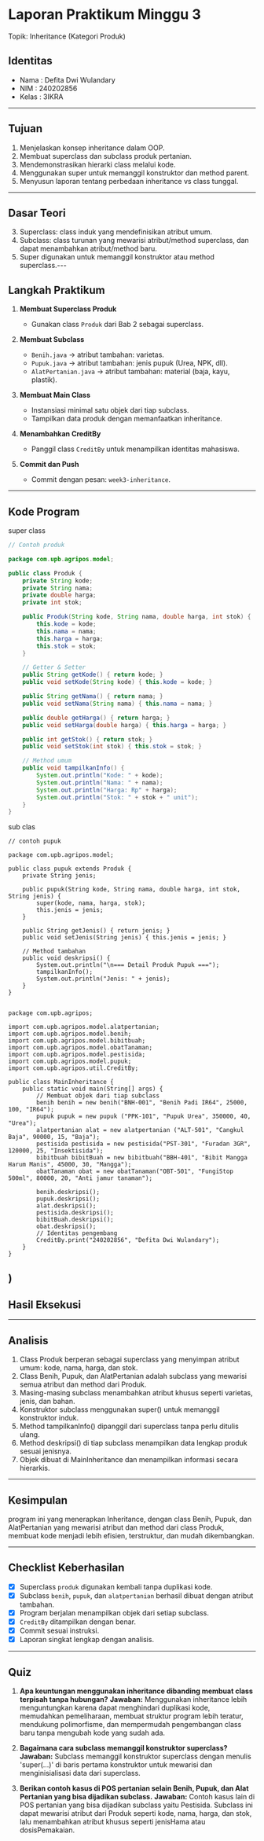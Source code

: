 # Laporan Praktikum Minggu 3
Topik: Inheritance (Kategori Produk)
## Identitas
- Nama  : Defita Dwi Wulandary
- NIM   : 240202856
- Kelas : 3IKRA

---

## Tujuan
1. Menjelaskan konsep inheritance dalam OOP.
2. Membuat superclass dan subclass produk pertanian.
3. Mendemonstrasikan hierarki class melalui kode.
4. Menggunakan super untuk memanggil konstruktor dan method parent.
5. Menyusun laporan tentang perbedaan inheritance vs class tunggal.
---

## Dasar Teori
3. Superclass: class induk yang mendefinisikan atribut umum.
2. Subclass: class turunan yang mewarisi atribut/method superclass, dan dapat menambahkan atribut/method baru.
3. Super digunakan untuk memanggil konstruktor atau method superclass.---

## Langkah Praktikum
1. **Membuat Superclass Produk**  
   - Gunakan class `Produk` dari Bab 2 sebagai superclass.  

2. **Membuat Subclass**  
   - `Benih.java` → atribut tambahan: varietas.  
   - `Pupuk.java` → atribut tambahan: jenis pupuk (Urea, NPK, dll).  
   - `AlatPertanian.java` → atribut tambahan: material (baja, kayu, plastik).  

3. **Membuat Main Class**  
   - Instansiasi minimal satu objek dari tiap subclass.  
   - Tampilkan data produk dengan memanfaatkan inheritance.  

4. **Menambahkan CreditBy**  
   - Panggil class `CreditBy` untuk menampilkan identitas mahasiswa.  

5. **Commit dan Push**  
   - Commit dengan pesan: `week3-inheritance`.  
---

## Kode Program
super class
```java
// Contoh produk

package com.upb.agripos.model;

public class Produk {
    private String kode;
    private String nama;
    private double harga;
    private int stok;

    public Produk(String kode, String nama, double harga, int stok) {
        this.kode = kode;
        this.nama = nama;
        this.harga = harga;
        this.stok = stok;
    }

    // Getter & Setter
    public String getKode() { return kode; }
    public void setKode(String kode) { this.kode = kode; }

    public String getNama() { return nama; }
    public void setNama(String nama) { this.nama = nama; }

    public double getHarga() { return harga; }
    public void setHarga(double harga) { this.harga = harga; }

    public int getStok() { return stok; }
    public void setStok(int stok) { this.stok = stok; }

    // Method umum
    public void tampilkanInfo() {
        System.out.println("Kode: " + kode);
        System.out.println("Nama: " + nama);
        System.out.println("Harga: Rp" + harga);
        System.out.println("Stok: " + stok + " unit");
    }
}

```
sub clas
```
// contoh pupuk

package com.upb.agripos.model;

public class pupuk extends Produk {
    private String jenis;

    public pupuk(String kode, String nama, double harga, int stok, String jenis) {
        super(kode, nama, harga, stok);
        this.jenis = jenis;
    }

    public String getJenis() { return jenis; }
    public void setJenis(String jenis) { this.jenis = jenis; }

    // Method tambahan
    public void deskripsi() {
        System.out.println("\n=== Detail Produk Pupuk ===");
        tampilkanInfo();
        System.out.println("Jenis: " + jenis);
    }
}

```
```// contoh main

package com.upb.agripos;

import com.upb.agripos.model.alatpertanian;
import com.upb.agripos.model.benih;
import com.upb.agripos.model.bibitbuah;
import com.upb.agripos.model.obatTanaman;
import com.upb.agripos.model.pestisida;
import com.upb.agripos.model.pupuk;
import com.upb.agripos.util.CreditBy;

public class MainInheritance {
    public static void main(String[] args) {
        // Membuat objek dari tiap subclass
        benih benih = new benih("BNH-001", "Benih Padi IR64", 25000, 100, "IR64");
        pupuk pupuk = new pupuk ("PPK-101", "Pupuk Urea", 350000, 40, "Urea");
        alatpertanian alat = new alatpertanian ("ALT-501", "Cangkul Baja", 90000, 15, "Baja");
        pestisida pestisida = new pestisida("PST-301", "Furadan 3GR", 120000, 25, "Insektisida");
        bibitbuah bibitBuah = new bibitbuah("BBH-401", "Bibit Mangga Harum Manis", 45000, 30, "Mangga");
        obatTanaman obat = new obatTanaman("OBT-501", "FungiStop 500ml", 80000, 20, "Anti jamur tanaman");

        benih.deskripsi();
        pupuk.deskripsi();
        alat.deskripsi();
        pestisida.deskripsi();
        bibitBuah.deskripsi();
        obat.deskripsi();   
        // Identitas pengembang
        CreditBy.print("240202856", "Defita Dwi Wulandary");
    }
}

```
)
---

## Hasil Eksekusi



---

## Analisis
1. Class Produk berperan sebagai superclass yang menyimpan atribut umum: kode, nama, harga, dan stok.
2. Class Benih, Pupuk, dan AlatPertanian adalah subclass yang mewarisi semua atribut dan method dari Produk.
3. Masing-masing subclass menambahkan atribut khusus seperti varietas, jenis, dan bahan.
4. Konstruktor subclass menggunakan super() untuk memanggil konstruktor induk.
5. Method tampilkanInfo() dipanggil dari superclass tanpa perlu ditulis ulang.
6. Method deskripsi() di tiap subclass menampilkan data lengkap produk sesuai jenisnya.
7. Objek dibuat di MainInheritance dan menampilkan informasi secara hierarkis.
---

## Kesimpulan
program ini yang menerapkan Inheritance, dengan class Benih, Pupuk, dan AlatPertanian yang mewarisi atribut dan method dari class Produk, membuat kode menjadi lebih efisien, terstruktur, dan mudah dikembangkan.

---

## Checklist Keberhasilan

* [x] Superclass `produk` digunakan kembali tanpa duplikasi kode.
* [x] Subclass `benih`, `pupuk`, dan `alatpertanian` berhasil dibuat dengan atribut tambahan.
* [x] Program berjalan menampilkan objek dari setiap subclass.
* [x] `CreditBy` ditampilkan dengan benar.
* [x] Commit sesuai instruksi.
* [x] Laporan singkat lengkap dengan analisis.

---

## Quiz

1. **Apa keuntungan menggunakan inheritance dibanding membuat class terpisah tanpa hubungan?**
   **Jawaban:** Menggunakan inheritance lebih menguntungkan karena dapat menghindari duplikasi kode, memudahkan pemeliharaan, membuat struktur program lebih teratur, mendukung polimorfisme, dan mempermudah pengembangan class baru tanpa mengubah kode yang sudah ada.

2. **Bagaimana cara subclass memanggil konstruktor superclass?**
   **Jawaban:** Subclass memanggil konstruktor superclass dengan menulis 'super(...)' di baris pertama konstruktor untuk mewarisi dan menginisialisasi data dari superclass.

3. **Berikan contoh kasus di POS pertanian selain Benih, Pupuk, dan Alat Pertanian yang bisa dijadikan subclass.**
   **Jawaban:** Contoh kasus lain di POS pertanian yang bisa dijadikan subclass yaitu Pestisida.
Subclass ini dapat mewarisi atribut dari Produk seperti kode, nama, harga, dan stok, lalu menambahkan atribut khusus seperti jenisHama atau dosisPemakaian.
